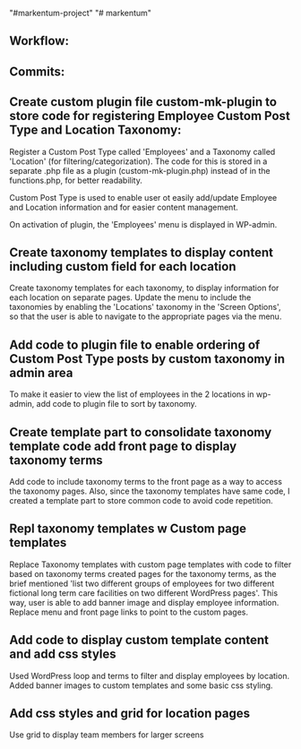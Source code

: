 "#markentum-project" 
"# markentum" 

Workflow:
-
Commits:
-
Create custom plugin file custom-mk-plugin to store code for registering Employee Custom Post Type and Location Taxonomy:
-
Register a Custom Post Type called 'Employees' and a Taxonomy called 'Location' (for filtering/categorization). The code for this is stored in a separate .php file as a plugin (custom-mk-plugin.php) instead of in the functions.php, for better readability.

Custom Post Type is used to enable user ot easily add/update Employee and Location information and for easier content management.

On activation of plugin, the 'Employees' menu is displayed in WP-admin.

Create taxonomy templates to display content including custom field for each location
-
Create taxonomy templates for each taxonomy, to display information for each location on separate pages. 
Update the menu to include the taxonomies by enabling the 'Locations' taxonomy in the 'Screen Options', so that the user is able to navigate to the appropriate pages via the menu.

Add code to plugin file to enable ordering of Custom Post Type posts by custom taxonomy in admin area
-
To make it easier to view the list of employees in the 2 locations in wp-admin, add code to plugin file to sort by taxonomy.

Create template part to consolidate taxonomy template code add front page to display taxonomy terms
-
Add code to include taxonomy terms to the front page as a way to access the taxonomy pages. Also, since the taxonomy templates have same code, I created a template part to store common code to avoid code repetition.

Repl taxonomy templates w Custom page templates
-
Replace Taxonomy templates with custom page templates with code to filter based on taxonomy terms created pages for the taxonomy terms, as the brief mentioned 'list two different groups of employees for two different fictional long term care facilities on two different WordPress pages'. This way, user is able to add banner image and display employee information. Replace menu and front page links to point to the custom pages.

Add code to display custom template content and add css styles
-
Used WordPress loop and terms to filter and display employees by location. Added banner images to custom templates and some basic
css styling.

Add css styles and grid for location pages
-
Use grid to display team members for larger screens
